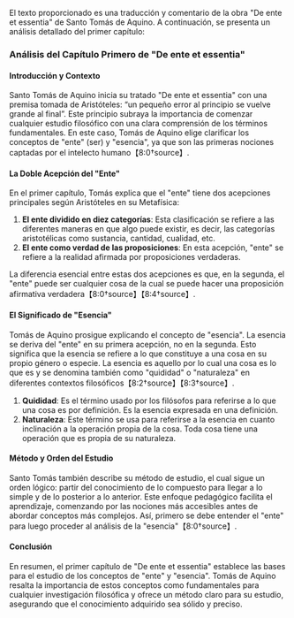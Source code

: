 El texto proporcionado es una traducción y comentario de la obra "De ente et essentia" de Santo Tomás de Aquino. A continuación, se presenta un análisis detallado del primer capítulo:

### Análisis del Capítulo Primero de "De ente et essentia"

#### Introducción y Contexto

Santo Tomás de Aquino inicia su tratado "De ente et essentia" con una premisa tomada de Aristóteles: “un pequeño error al principio se vuelve grande al final”. Este principio subraya la importancia de comenzar cualquier estudio filosófico con una clara comprensión de los términos fundamentales. En este caso, Tomás de Aquino elige clarificar los conceptos de "ente" (ser) y "esencia", ya que son las primeras nociones captadas por el intelecto humano【8:0†source】.

#### La Doble Acepción del "Ente"

En el primer capítulo, Tomás explica que el "ente" tiene dos acepciones principales según Aristóteles en su Metafísica:

1. **El ente dividido en diez categorías**: Esta clasificación se refiere a las diferentes maneras en que algo puede existir, es decir, las categorías aristotélicas como sustancia, cantidad, cualidad, etc.
2. **El ente como verdad de las proposiciones**: En esta acepción, "ente" se refiere a la realidad afirmada por proposiciones verdaderas.

La diferencia esencial entre estas dos acepciones es que, en la segunda, el "ente" puede ser cualquier cosa de la cual se puede hacer una proposición afirmativa verdadera【8:0†source】【8:4†source】.

#### El Significado de "Esencia"

Tomás de Aquino prosigue explicando el concepto de "esencia". La esencia se deriva del "ente" en su primera acepción, no en la segunda. Esto significa que la esencia se refiere a lo que constituye a una cosa en su propio género o especie. La esencia es aquello por lo cual una cosa es lo que es y se denomina también como "quididad" o "naturaleza" en diferentes contextos filosóficos【8:2†source】【8:3†source】.

1. **Quididad**: Es el término usado por los filósofos para referirse a lo que una cosa es por definición. Es la esencia expresada en una definición.
2. **Naturaleza**: Este término se usa para referirse a la esencia en cuanto inclinación a la operación propia de la cosa. Toda cosa tiene una operación que es propia de su naturaleza.

#### Método y Orden del Estudio

Santo Tomás también describe su método de estudio, el cual sigue un orden lógico: partir del conocimiento de lo compuesto para llegar a lo simple y de lo posterior a lo anterior. Este enfoque pedagógico facilita el aprendizaje, comenzando por las nociones más accesibles antes de abordar conceptos más complejos. Así, primero se debe entender el "ente" para luego proceder al análisis de la "esencia"【8:0†source】.

#### Conclusión

En resumen, el primer capítulo de "De ente et essentia" establece las bases para el estudio de los conceptos de "ente" y "esencia". Tomás de Aquino resalta la importancia de estos conceptos como fundamentales para cualquier investigación filosófica y ofrece un método claro para su estudio, asegurando que el conocimiento adquirido sea sólido y preciso.
